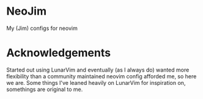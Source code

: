 # NeoJim

My (Jim) configs for neovim

# Acknowledgements

Started out using LunarVim and eventually (as I always do) wanted more flexibility than a community maintained
neovim config afforded me, so here we are.
Some things I've leaned heavily on LunarVim for inspiration on, somethings are original to me.
